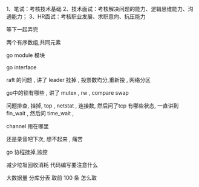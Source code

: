 1、笔试：考核技术基础
2、技术面试：考核解决问题的能力、逻辑思维能力、沟通能力；
3、HR面试：考核职业发展、求职意向、抗压能力

等下一起弄完


两个有序数组,共同元素

go module 模块

go interface

raft 的问题 , 讲了 leader 挂掉 , 投票数均分,重新投 , 网络分区 

go中的锁有哪些 , 讲了 mutex , rw , compare swap

问题排查, 挂掉,  top , netstat , 连接数, 然后问了tcp 有哪些状态, 一直讲到 fin_wait , 然后问 time_wait , 

channel 用在哪里

还是录音吧下次, 想不起来 , 痛苦

go 协程挂掉,监控

减少垃圾回收消耗 代码编写要注意什么

大数据量 分库分表 取前 100 条 怎么取


